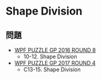 # Shape Division

## 問題
- [WPF PUZZLE GP 2016 ROUND 8](../questions/wpfpgp2016_8.md)
	- 10-12. Shape Division
- [WPF PUZZLE GP 2017 ROUND 4](../questions/wpfpgp2017_4.md)
	- C13-15. Shape Division
